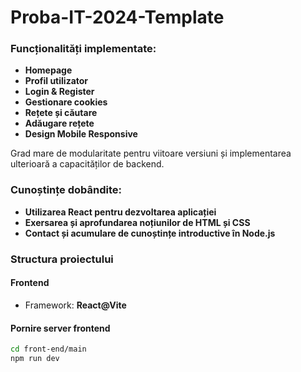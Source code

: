 # Proba-IT-2024-Template

### Funcționalități implementate:
* **Homepage**
* **Profil utilizator**
* **Login & Register**
* **Gestionare cookies**
* **Rețete și căutare**
* **Adăugare rețete**
* **Design Mobile Responsive**

Grad mare de modularitate pentru viitoare versiuni și implementarea ulterioară a capacităților de backend.

### Cunoștințe dobândite:
* **Utilizarea React pentru dezvoltarea aplicației**
* **Exersarea și aprofundarea noțiunilor de HTML și CSS**
* **Contact și acumulare de cunoștințe introductive în Node.js**

### Structura proiectului
#### Frontend
* Framework: **React@Vite**

#### Pornire server frontend
```sh
cd front-end/main  
npm run dev

